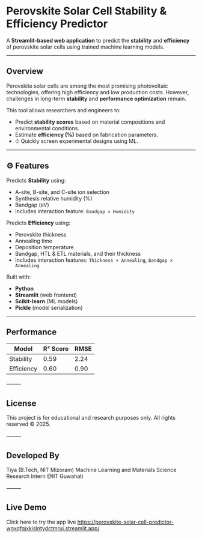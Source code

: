 # Perovskite Solar Cell Stability & Efficiency Predictor

A **Streamlit-based web application** to predict the **stability** and **efficiency** of perovskite solar cells using trained machine learning models.

---

##  Overview

Perovskite solar cells are among the most promising photovoltaic technologies, offering high efficiency and low production costs. However, challenges in long-term **stability** and **performance optimization** remain.

This tool allows researchers and engineers to:

-  Predict **stability scores** based on material compositions and environmental conditions.
-  Estimate **efficiency (%)** based on fabrication parameters.
- ⏱ Quickly screen experimental designs using ML.

---

## ⚙️ Features

Predicts **Stability** using:
- A-site, B-site, and C-site ion selection  
- Synthesis relative humidity (%)  
- Bandgap (eV)  
-  Includes interaction feature: `Bandgap × Humidity`

Predicts **Efficiency** using:
- Perovskite thickness  
- Annealing time  
- Deposition temperature  
- Bandgap, HTL & ETL materials, and their thickness  
- Includes interaction features: `Thickness × Annealing`, `Bandgap × Annealing`

 Built with:
- **Python**
- **Streamlit** (web frontend)
- **Scikit-learn** (ML models)
- **Pickle** (model serialization)

---
## Performance
| Model       | R² Score | RMSE   |
|-------------|----------|--------|
| Stability   | 0.59     | 2.24   |
| Efficiency  | 0.60     | 0.90   |
⸻

## License

This project is for educational and research purposes only.
All rights reserved © 2025.

⸻

## Developed By

Tiya
(B.Tech, NIT Mizoram)
Machine Learning and  Materials Science Research Intern @IIT Guwahati


⸻

## Live Demo 

Click here to try the app live
https://perovskite-solar-cell-predictor-wgxqfqjxkislntydctmruj.streamlit.app/


